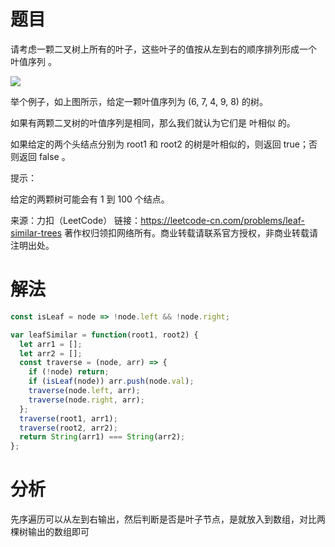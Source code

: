 
# 题目

请考虑一颗二叉树上所有的叶子，这些叶子的值按从左到右的顺序排列形成一个 叶值序列 。

![](https://s3-lc-upload.s3.amazonaws.com/uploads/2018/07/16/tree.png)

举个例子，如上图所示，给定一颗叶值序列为 (6, 7, 4, 9, 8) 的树。

如果有两颗二叉树的叶值序列是相同，那么我们就认为它们是 叶相似 的。

如果给定的两个头结点分别为 root1 和 root2 的树是叶相似的，则返回 true；否则返回 false 。

 

提示：

给定的两颗树可能会有 1 到 100 个结点。

来源：力扣（LeetCode）
链接：https://leetcode-cn.com/problems/leaf-similar-trees
著作权归领扣网络所有。商业转载请联系官方授权，非商业转载请注明出处。

# 解法

```javascript
const isLeaf = node => !node.left && !node.right;

var leafSimilar = function(root1, root2) {
  let arr1 = [];
  let arr2 = [];
  const traverse = (node, arr) => {
    if (!node) return;
    if (isLeaf(node)) arr.push(node.val);
    traverse(node.left, arr);
    traverse(node.right, arr);
  };
  traverse(root1, arr1);
  traverse(root2, arr2);
  return String(arr1) === String(arr2);
};
```

# 分析

​    先序遍历可以从左到右输出，然后判断是否是叶子节点，是就放入到数组，对比两棵树输出的数组即可

